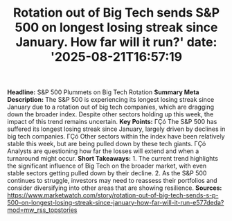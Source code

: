 ﻿---
title: "Rotation out of Big Tech sends S&P 500 on longest losing streak since January. How far will it run?'
date: '2025-08-21T16:57:19"
category: "Markets"
summary: ""
slug: "rotation out of big tech sends sp 500 on longest losing stre"
source_urls:
  - "https://www.marketwatch.com/story/rotation-out-of-big-tech-sends-s-p-500-on-longest-losing-streak-since-january-how-far-will-it-run-e577deda?mod=mw_rss_topstories"
seo:
  title: "Rotation out of Big Tech sends S&P 500 on longest losing streak since January. How far will it run? | Hash n Hedge'
  description: '"
  keywords: ["news", "markets", "brief"]
---
**Headline:** S&P 500 Plummets on Big Tech Rotation  **Summary Meta Description:** The S&P 500 is experiencing its longest losing streak since January due to a rotation out of big tech companies, which are dragging down the broader index. Despite other sectors holding up this week, the impact of this trend remains uncertain.  **Key Points:**  ΓÇó The S&P 500 has suffered its longest losing streak since January, largely driven by declines in big tech companies. ΓÇó Other sectors within the index have been relatively stable this week, but are being pulled down by these tech giants. ΓÇó Analysts are questioning how far the losses will extend and when a turnaround might occur.  **Short Takeaways:**  1. The current trend highlights the significant influence of Big Tech on the broader market, with even stable sectors getting pulled down by their decline. 2. As the S&P 500 continues to struggle, investors may need to reassess their portfolios and consider diversifying into other areas that are showing resilience.  **Sources:**  https://www.marketwatch.com/story/rotation-out-of-big-tech-sends-s-p-500-on-longest-losing-streak-since-january-how-far-will-it-run-e577deda?mod=mw_rss_topstories 
